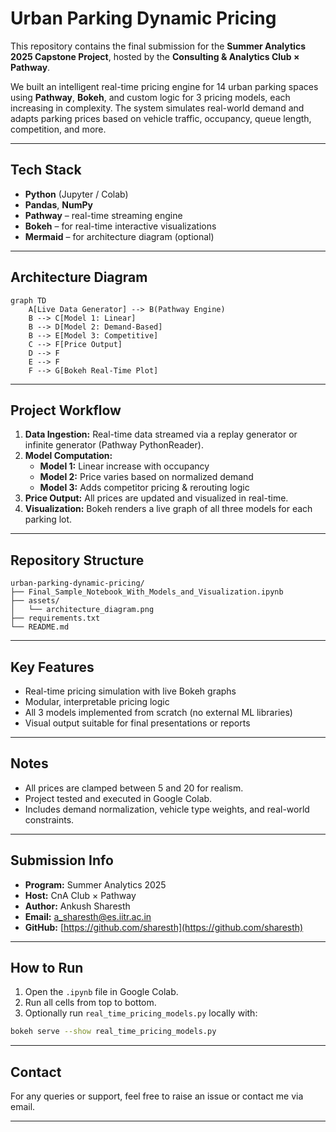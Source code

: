 
#  Urban Parking Dynamic Pricing

This repository contains the final submission for the **Summer Analytics 2025 Capstone Project**, hosted by the **Consulting & Analytics Club × Pathway**.

We built an intelligent real-time pricing engine for 14 urban parking spaces using **Pathway**, **Bokeh**, and custom logic for 3 pricing models, each increasing in complexity. The system simulates real-world demand and adapts parking prices based on vehicle traffic, occupancy, queue length, competition, and more.

---

##  Tech Stack

- **Python** (Jupyter / Colab)
- **Pandas**, **NumPy**
- **Pathway** – real-time streaming engine
- **Bokeh** – for real-time interactive visualizations
- **Mermaid** – for architecture diagram (optional)

---

##  Architecture Diagram

```mermaid
graph TD
    A[Live Data Generator] --> B(Pathway Engine)
    B --> C[Model 1: Linear]
    B --> D[Model 2: Demand-Based]
    B --> E[Model 3: Competitive]
    C --> F[Price Output]
    D --> F
    E --> F
    F --> G[Bokeh Real-Time Plot]
```

---

##  Project Workflow

1. **Data Ingestion:** Real-time data streamed via a replay generator or infinite generator (Pathway PythonReader).
2. **Model Computation:**
   - **Model 1:** Linear increase with occupancy
   - **Model 2:** Price varies based on normalized demand
   - **Model 3:** Adds competitor pricing & rerouting logic
3. **Price Output:** All prices are updated and visualized in real-time.
4. **Visualization:** Bokeh renders a live graph of all three models for each parking lot.

---

##  Repository Structure

```
urban-parking-dynamic-pricing/
├── Final_Sample_Notebook_With_Models_and_Visualization.ipynb
├── assets/
│   └── architecture_diagram.png
├── requirements.txt
└── README.md
```

---

##  Key Features

- Real-time pricing simulation with live Bokeh graphs
- Modular, interpretable pricing logic
- All 3 models implemented from scratch (no external ML libraries)
- Visual output suitable for final presentations or reports

---

##  Notes

- All prices are clamped between 5 and 20 for realism.
- Project tested and executed in Google Colab.
- Includes demand normalization, vehicle type weights, and real-world constraints.

---

##  Submission Info

- **Program:** Summer Analytics 2025
- **Host:** CnA Club × Pathway
- **Author:** Ankush Sharesth
- **Email:** a_sharesth@es.iitr.ac.in
- **GitHub:** [https://github.com/sharesth](https://github.com/sharesth)

---

##  How to Run

1. Open the `.ipynb` file in Google Colab.
2. Run all cells from top to bottom.
3. Optionally run `real_time_pricing_models.py` locally with:

```bash
bokeh serve --show real_time_pricing_models.py
```

---

##  Contact

For any queries or support, feel free to raise an issue or contact me via email.

---
